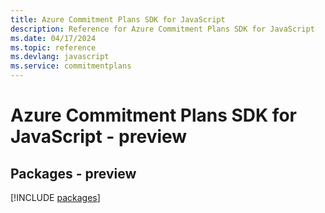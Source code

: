 ```yaml
---
title: Azure Commitment Plans SDK for JavaScript
description: Reference for Azure Commitment Plans SDK for JavaScript
ms.date: 04/17/2024
ms.topic: reference
ms.devlang: javascript
ms.service: commitmentplans
---
```

# Azure Commitment Plans SDK for JavaScript - preview
## Packages - preview
[!INCLUDE [packages](commitment-plans-index.md)]